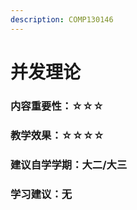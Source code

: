 ```yaml
---
description: COMP130146
---
```


# 并发理论

### 内容重要性：☆☆☆

### 教学效果：☆☆☆☆

### 建议自学学期：大二/大三

### 学习建议：无

